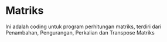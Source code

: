# Matriks
Ini adalah coding untuk program perhitungan matriks, terdiri dari
Penambahan, Pengurangan, Perkalian dan Transpose Matriks
